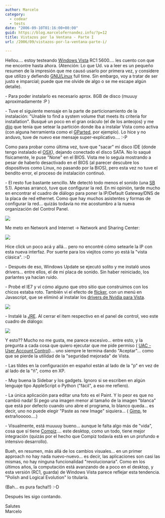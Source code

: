 ```yaml
---
author: Marcelo
category:
  - codear
  - tests
date: "2006-09-10T01:16:00+00:00"
guid: https://blog.marcelofernandez.info/?p=12
title: Vistazos por la Ventana - Parte I
url: /2006/09/vistazos-por-la-ventana-parte-i/

---
```

Hellou.... estoy testeando [Windows Vista](http://www.microsoft.com/windowsvista/default.aspx) RC1 5600.... les cuento con que me encontre hasta ahora. (Atención: Lo que Ud. va a leer es un pequeño resumen de la impresión que me causó usarlo por primera vez, y considere que utilizo y defiendo [GNU/Linux](http://es.wikipedia.org/wiki/Linux) full time. Sin embargo, voy a tratar de ser justo e imparcial; puede que me olvide de algo o se me escape algún detalle).

\- Para poder instalarlo es necesario aprox. 8GB de disco (muuuy aproximadamente :P )

\- Tuve el siguiente mensaje en la parte de particionamiento de la instalación: "Unable to find a system volume that meets its criteria for installation". Busqué un poco en el gran oráculo (el de los anteojos) y me [dijo](http://help.lockergnome.com/vista/Windows-unable-find-system-volumeftopic-7572-days0-orderasc-40.html) que tenía que setear la partición donde iba a instalar Vista como activa (con alguna herramienta como el [GParted](http://gparted.sourceforge.net/), por ejemplo). Lo hice y no anduvo, tuve de nuevo ese mensaje super-explicativo.... :-P

Como para probar como última vez, tuve que "sacar" mi disco IDE (donde tengo instalado el [OSX](http://www.apple.com/macosx/tiger/)), dejando conectado el disco SATA. No lo saqué físicamente, le puse "None" en el BIOS. Vista me lo seguía mostrando a pesar de haberlo desactivado en el BIOS (al parecer descubre los dispositivos como Linux, no pasando por la BIOS), pero esta vez no tuve el bendito error, el proceso de instalación continuó.

\- El resto fue bastante sencillo. Me detectó todo menos el sonido (una [SB](http://us.creative.com/products/product.asp?category=1&subcategory=206&product=10315) 5.1). Apenas arrancó, tuve que configurar la red. En mi opinión, tarde mucho en encontrar el cuadro de diálogo para poner la IP/Default Gateway/DNS de la placa de red ethernet. Como que hay muchos asistentes y formas de configurar la red... quizás todavía no me acostumbro a la nueva organización del Control Panel.

[![](http://photos1.blogger.com/blogger2/448/981953459584652/320/shot2.jpg)](http://photos1.blogger.com/blogger2/448/981953459584652/1600/shot2.jpg)

Me meto en Network and Internet -> Network and Sharing Center:

[![](http://photos1.blogger.com/blogger2/448/981953459584652/320/shot3.jpg)](http://photos1.blogger.com/blogger2/448/981953459584652/1600/shot3.jpg)

Hice click un poco acá y allá... pero no encontré cómo setearle la IP con esta nueva interfaz. Por suerte para los viejitos como yo está la "vista clásica". :-D

\- Después de eso, Windows Update se ejecutó solito y me instaló unos drivers... entre ellos, el de mi placa de sonido. Sin haber reiniciado, los parlantes ya hacían ruido.

\- Probé el IE7 y ví cómo alguno que otro sitio que construimos con los chicos estaba roto. También vi el efecto de [flicker](http://en.wikipedia.org/wiki/Flicker_%28screen%29), con un menú en Javascript, que se eliminó al instalar los [drivers de Nvidia para Vista](http://www.nvidia.com/content/drivers/drivers.asp).

 [![](http://photos1.blogger.com/blogger2/448/981953459584652/320/shot4.jpg)](http://photos1.blogger.com/blogger2/448/981953459584652/1600/shot4.jpg)  


\- Instalé la [JRE](http://java.sun.com). Al cerrar el item respectivo en el panel de control, veo este cuadro de diálogo:

[![](http://photos1.blogger.com/blogger2/448/981953459584652/320/shot1.jpg)](http://photos1.blogger.com/blogger2/448/981953459584652/1600/shot1.jpg)

Y esto?? Mucho no me gusta, me parece excesivo... entre esto, y la pregunta a cada cosa que quiero ejecutar que me pide permiso ( [UAC - User Account Control](http://en.wikipedia.org/wiki/User_Account_Control))... uno siempre le termina dando "Aceptar"... como que se pierde la utilidad de la "seguridad mejorada" de Vista.

\- Las tildes en la configuración en español están al lado de la "p" en vez de al lado de la "ñ", como en XP.

\- Muy buena la Sidebar y los gadgets. Ignoro si se escriben en algún lenguaje tipo AppleScript o Python ("fácil", a eso me refiero).

\- La única aplicación para editar una foto es el Paint. Y lo peor es que no cambió nada! Si pego una imagen menor al tamaño de la imagen "blanca" que está por defecto cuando uno abre el programa, lo blanco queda... es decir, uno no puede elegir "Paste as new Image" siquiera... ( [Gimp](http://www.gimp.org), te extrañooooo....)

\- Visualmente, está muuuuy bueno... aunque le falta algo más de "vida", cosa que sí tiene [Compiz](http://en.wikipedia.org/wiki/Compiz).... este desktop, como un todo, tiene mejor integración (quizás por el hecho que Compiz todavía está en un profundo e intensivo desarrollo).

Bueh, en resumen, más allá de los cambios visuales... en un primer approach no hay nada nuevo-nuevo... es decir, las aplicaciones son casi las mismas, no hay ninguna funcionalidad "revolucionaria". Como en los últimos años, la computación está avanzando de a poco en el desktop, y esta versión (RC1, guarda) de Windows Vista parece reflejar esta tendencia. "Polish and Logical Evolution" lo titularía.

(Bah... es pura facha!!) :-D

Después les sigo contando.

Salutes  
Marcelo
